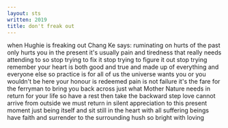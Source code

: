 ```yaml
---
layout: sts
written: 2019
title: don't freak out
---
```


<div class="poem">
when Hughie is freaking out  
Chang Ke says:  
ruminating on hurts of the past  
only hurts you in the present  
it's usually pain and tiredness  
that really needs attending to  
so stop trying to fix it  
stop trying to figure it out  
stop trying  
remember  
your heart is both good and true  
and made up of everything  
and everyone else  
so practice is for all of us  
the universe wants you  
or you wouldn't be here  
your honour is redeemed  
pain is not failure  
it's the fare for the ferryman  
to bring you back across  
just what Mother Nature needs  
in return for your life  
so have a rest  
then take the backward step  
love cannot arrive from outside  
we must return  
in silent appreciation  
to this present moment  
just being itself  
and sit still  
in the heart  
with all suffering beings  
have faith and surrender  
to the surrounding hush  
so bright  
with loving
</div>


